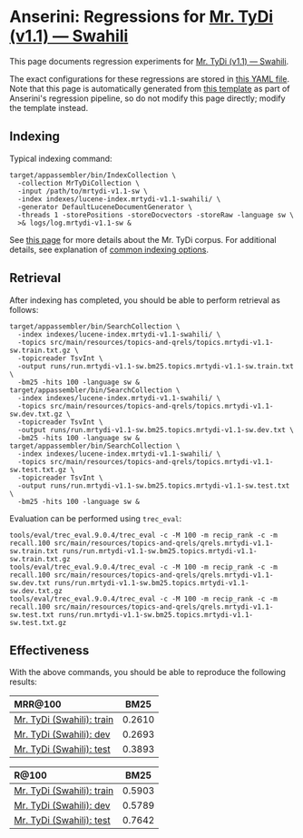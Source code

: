 # Anserini: Regressions for [Mr. TyDi (v1.1) &mdash; Swahili](https://github.com/castorini/mr.tydi)

This page documents regression experiments for [Mr. TyDi (v1.1) &mdash; Swahili](https://github.com/castorini/mr.tydi).

The exact configurations for these regressions are stored in [this YAML file](../src/main/resources/regression/mrtydi-v1.1-sw.yaml).
Note that this page is automatically generated from [this template](../src/main/resources/docgen/templates/mrtydi-v1.1-sw.template) as part of Anserini's regression pipeline, so do not modify this page directly; modify the template instead.

## Indexing

Typical indexing command:

```
target/appassembler/bin/IndexCollection \
  -collection MrTyDiCollection \
  -input /path/to/mrtydi-v1.1-sw \
  -index indexes/lucene-index.mrtydi-v1.1-swahili/ \
  -generator DefaultLuceneDocumentGenerator \
  -threads 1 -storePositions -storeDocvectors -storeRaw -language sw \
  >& logs/log.mrtydi-v1.1-sw &
```

See [this page](https://github.com/castorini/mr.tydi) for more details about the Mr. TyDi corpus.
For additional details, see explanation of [common indexing options](common-indexing-options.md).

## Retrieval

After indexing has completed, you should be able to perform retrieval as follows:

```
target/appassembler/bin/SearchCollection \
  -index indexes/lucene-index.mrtydi-v1.1-swahili/ \
  -topics src/main/resources/topics-and-qrels/topics.mrtydi-v1.1-sw.train.txt.gz \
  -topicreader TsvInt \
  -output runs/run.mrtydi-v1.1-sw.bm25.topics.mrtydi-v1.1-sw.train.txt \
  -bm25 -hits 100 -language sw &
target/appassembler/bin/SearchCollection \
  -index indexes/lucene-index.mrtydi-v1.1-swahili/ \
  -topics src/main/resources/topics-and-qrels/topics.mrtydi-v1.1-sw.dev.txt.gz \
  -topicreader TsvInt \
  -output runs/run.mrtydi-v1.1-sw.bm25.topics.mrtydi-v1.1-sw.dev.txt \
  -bm25 -hits 100 -language sw &
target/appassembler/bin/SearchCollection \
  -index indexes/lucene-index.mrtydi-v1.1-swahili/ \
  -topics src/main/resources/topics-and-qrels/topics.mrtydi-v1.1-sw.test.txt.gz \
  -topicreader TsvInt \
  -output runs/run.mrtydi-v1.1-sw.bm25.topics.mrtydi-v1.1-sw.test.txt \
  -bm25 -hits 100 -language sw &
```

Evaluation can be performed using `trec_eval`:

```
tools/eval/trec_eval.9.0.4/trec_eval -c -M 100 -m recip_rank -c -m recall.100 src/main/resources/topics-and-qrels/qrels.mrtydi-v1.1-sw.train.txt runs/run.mrtydi-v1.1-sw.bm25.topics.mrtydi-v1.1-sw.train.txt.gz
tools/eval/trec_eval.9.0.4/trec_eval -c -M 100 -m recip_rank -c -m recall.100 src/main/resources/topics-and-qrels/qrels.mrtydi-v1.1-sw.dev.txt runs/run.mrtydi-v1.1-sw.bm25.topics.mrtydi-v1.1-sw.dev.txt.gz
tools/eval/trec_eval.9.0.4/trec_eval -c -M 100 -m recip_rank -c -m recall.100 src/main/resources/topics-and-qrels/qrels.mrtydi-v1.1-sw.test.txt runs/run.mrtydi-v1.1-sw.bm25.topics.mrtydi-v1.1-sw.test.txt.gz
```

## Effectiveness

With the above commands, you should be able to reproduce the following results:

MRR@100                                 | BM25      |
:---------------------------------------|-----------|
[Mr. TyDi (Swahili): train](https://github.com/castorini/mr.tydi)| 0.2610    |
[Mr. TyDi (Swahili): dev](https://github.com/castorini/mr.tydi)| 0.2693    |
[Mr. TyDi (Swahili): test](https://github.com/castorini/mr.tydi)| 0.3893    |


R@100                                   | BM25      |
:---------------------------------------|-----------|
[Mr. TyDi (Swahili): train](https://github.com/castorini/mr.tydi)| 0.5903    |
[Mr. TyDi (Swahili): dev](https://github.com/castorini/mr.tydi)| 0.5789    |
[Mr. TyDi (Swahili): test](https://github.com/castorini/mr.tydi)| 0.7642    |
